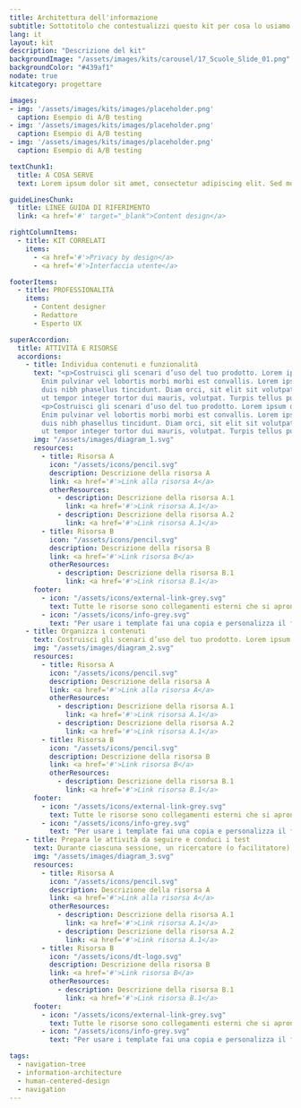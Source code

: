 ```yaml
---
title: Architettura dell'informazione
subtitle: Sottotitolo che contestualizzi questo kit per cosa lo usiamo e dove, frase chiave contestualizzare in tre righe al massimo deve capirsi
lang: it
layout: kit
description: "Descrizione del kit"
backgroundImage: "/assets/images/kits/carousel/17_Scuole_Slide_01.png"
backgroundColor: "#439af1"
nodate: true
kitcategory: progettare

images:
- img: '/assets/images/kits/images/placeholder.png'
  caption: Esempio di A/B testing
- img: '/assets/images/kits/images/placeholder.png'
  caption: Esempio di A/B testing
- img: '/assets/images/kits/images/placeholder.png'
  caption: Esempio di A/B testing

textChunk1:
  title: A COSA SERVE
  text: Lorem ipsum dolor sit amet, consectetur adipiscing elit. Sed morbi commodo, massa lorem tincidunt in. Enim pulvinar vel lobortis morbi morbi est convallis. Et ipsum est iaculis scelerisque mollis at. Cursus facilisis amet nunc lobortis sagittis. Etiam quam diam ipsum dignissim. Proin ac nascetur scelerisque adipiscing amet velit. Semper pharetra, ipsum massa volutpat vestibulum neque, etiam tortor. Proin ac nnbmvnbvnbvnbnascetur scelerisque adipiscing amet velit. Semper pharetra, ipsum massa volutpat vestibulum neque, etiam tortor. Proin ac nnbmvnbvnbvnbnascetur scelerisque adipiscing amet velit. Semper pharetra, ipsum massa volutpat vestibulum neque, etiam tortor.

guideLinesChunk:
  title: LINEE GUIDA DI RIFERIMENTO
  link: <a href='#' target="_blank">Content design</a>

rightColumnItems:
  - title: KIT CORRELATI
    items:
      - <a href='#'>Privacy by design</a>
      - <a href='#'>Interfaccia utente</a>

footerItems:
  - title: PROFESSIONALITÀ
    items:
      - Content designer
      - Redattore
      - Esperto UX

superAccordion:
  title: ATTIVITÀ E RISORSE
  accordions:
    - title: Individua contenuti e funzionalità
      text: "<p>Costruisci gli scenari d’uso del tuo prodotto. Lorem ipsum dolor sit amet, consectetur adipiscing elit. Sed morbi commodo, massa lorem tincidunt in.
        Enim pulvinar vel lobortis morbi morbi est convallis. Lorem ipsum dolor sit amet, consectetur adipiscing elit. Scelerisque metus,
        duis nibh phasellus tincidunt. Diam orci, sit elit sit volutpat facilisi. Pharetra, viverra et viverra bibendum erat vitae integer vehicula enim. Neque,
        ut tempor integer tortor dui mauris, volutpat. Turpis tellus purus montes, sed euismod integer.</p>
        <p>Costruisci gli scenari d’uso del tuo prodotto. Lorem ipsum dolor sit amet, consectetur adipiscing elit. Sed morbi commodo, massa lorem tincidunt in.
        Enim pulvinar vel lobortis morbi morbi est convallis. Lorem ipsum dolor sit amet, consectetur adipiscing elit. Scelerisque metus,
        duis nibh phasellus tincidunt. Diam orci, sit elit sit volutpat facilisi. Pharetra, viverra et viverra bibendum erat vitae integer vehicula enim. Neque,
        ut tempor integer tortor dui mauris, volutpat. Turpis tellus purus montes, sed euismod integer.</p>"
      img: "/assets/images/diagram_1.svg"
      resources:
        - title: Risorsa A
          icon: "/assets/icons/pencil.svg"
          description: Descrizione della risorsa A
          link: <a href='#'>Link alla risorsa A</a>
          otherResources:
            - description: Descrizione della risorsa A.1
              link: <a href='#'>Link risorsa A.1</a>
            - description: Descrizione della risorsa A.2
              link: <a href='#'>Link risorsa A.1</a>
        - title: Risorsa B
          icon: "/assets/icons/pencil.svg"
          description: Descrizione della risorsa B
          link: <a href='#'>Link risorsa B</a>
          otherResources:
            - description: Descrizione della risorsa B.1
              link: <a href='#'>Link risorsa B.1</a>
      footer:
        - icon: "/assets/icons/external-link-grey.svg"
          text: Tutte le risorse sono collegamenti esterni che si aprono in una nuova finestra accordion 1.
        - icon: "/assets/icons/info-grey.svg"
          text: "Per usare i template fai una copia e personalizza il file: trovi le istruzioni nella prima pagina della risorsa accordion 1"
    - title: Organizza i contenuti
      text: Costruisci gli scenari d’uso del tuo prodotto. Lorem ipsum dolor sit amet, consectetur adipiscing elit. Sed morbi commodo, massa lorem tincidunt in. Enim pulvinar vel lobortis morbi morbi est convallis. Lorem ipsum dolor sit amet, consectetur adipiscing elit. Scelerisque metus, duis nibh phasellus tincidunt. Diam orci, sit elit sit volutpat facilisi. Pharetra, viverra et viverra bibendum erat vitae integer vehicula enim. Neque, ut tempor integer tortor dui mauris, volutpat. Turpis tellus purus montes, sed euismod integer.
      img: "/assets/images/diagram_2.svg"
      resources:
        - title: Risorsa A
          icon: "/assets/icons/pencil.svg"
          description: Descrizione della risorsa A
          link: <a href='#'>Link alla risorsa A</a>
          otherResources:
            - description: Descrizione della risorsa A.1
              link: <a href='#'>Link risorsa A.1</a>
            - description: Descrizione della risorsa A.2
              link: <a href='#'>Link risorsa A.1</a>
        - title: Risorsa B
          icon: "/assets/icons/pencil.svg"
          description: Descrizione della risorsa B
          link: <a href='#'>Link risorsa B</a>
          otherResources:
            - description: Descrizione della risorsa B.1
              link: <a href='#'>Link risorsa B.1</a>
      footer:
        - icon: "/assets/icons/external-link-grey.svg"
          text: Tutte le risorse sono collegamenti esterni che si aprono in una nuova finestra. accordion 2
        - icon: "/assets/icons/info-grey.svg"
          text: "Per usare i template fai una copia e personalizza il file: trovi le istruzioni nella prima pagina della risorsa accordion 2"
    - title: Prepara le attività da seguire e conduci i test
      text: Durante ciascuna sessione, un ricercatore (o facilitatore) affianca il partecipante, descrivendo i task da svolgere, osservando l’interazione in modo diretto (senza interruzioni) e aspettando il termine di ogni operazione per approfondire con ulteriori domande.
      img: "/assets/images/diagram_3.svg"
      resources:
        - title: Risorsa A
          icon: "/assets/icons/pencil.svg"
          description: Descrizione della risorsa A
          link: <a href='#'>Link alla risorsa A</a>
          otherResources:
            - description: Descrizione della risorsa A.1
              link: <a href='#'>Link risorsa A.1</a>
            - description: Descrizione della risorsa A.2
              link: <a href='#'>Link risorsa A.1</a>
        - title: Risorsa B
          icon: "/assets/icons/dt-logo.svg"
          description: Descrizione della risorsa B
          link: <a href='#'>Link risorsa B</a>
          otherResources:
            - description: Descrizione della risorsa B.1
              link: <a href='#'>Link risorsa B.1</a>
      footer:
        - icon: "/assets/icons/external-link-grey.svg"
          text: Tutte le risorse sono collegamenti esterni che si aprono in una nuova finestra. accordion 3
        - icon: "/assets/icons/info-grey.svg"
          text: "Per usare i template fai una copia e personalizza il file: trovi le istruzioni nella prima pagina della risorsa. accordion 3"

tags:
  - navigation-tree
  - information-architecture
  - human-centered-design
  - navigation
---
```

